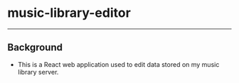# music-library-editor

---

## Background

- This is a React web application used to edit data stored on my music library server.
